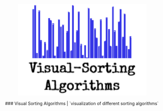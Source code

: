 
<p align="center">
  <img width="420" height="300" src="/logo/visual-sorting-algorithm.png">
</p>
     ### Visual Sorting Algorithms | `visualization of different sorting algorithms`


 
